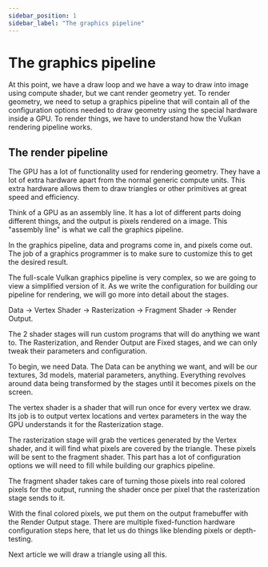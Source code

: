 ```yaml
---
sidebar_position: 1
sidebar_label: "The graphics pipeline"
---
```


# The graphics pipeline

At this point, we have a draw loop and we have a way to draw into image using compute shader,
but we cant render geometry yet. To render geometry, we  need to setup a graphics pipeline that
will contain all of the configuration options needed to draw geometry using the special
hardware inside a GPU. To render things, we have to understand how the Vulkan rendering
pipeline works.

## The render pipeline

The GPU has a lot of functionality used for rendering geometry. They have a lot of extra
hardware apart from the normal generic compute units. This extra hardware allows them to draw
triangles or other primitives at great speed and efficiency.

Think of a GPU as an assembly line. It has a lot of different parts doing different things, and
the output is pixels rendered on a image. This "assembly line" is what we call the graphics
pipeline.

In the graphics pipeline, data and programs come in, and pixels come out. The job of a graphics
programmer is to make sure to customize this to get the desired result.

The full-scale Vulkan graphics pipeline is very complex, so we are going to view a simplified
version of it. As we write the configuration for building our pipeline for rendering, we will
go more into detail about the stages.

Data -> Vertex Shader -> Rasterization -> Fragment Shader -> Render Output.

The 2 shader stages will run custom programs that will do anything we want to. The
Rasterization, and Render Output are Fixed stages, and we can only tweak their parameters and
configuration.

To begin, we need Data. The Data can be anything we want, and will be our textures, 3d models,
material parameters, anything. Everything revolves around data being transformed by the stages
until it becomes pixels on the screen.

The vertex shader is a shader that will run once for every vertex we draw. Its job is to output
vertex locations and vertex parameters in the way the GPU understands it for the Rasterization
stage.

The rasterization stage will grab the vertices generated by the Vertex shader, and it will find
what pixels are covered by the triangle. These pixels will be sent to the fragment shader. This
part has a lot of configuration options we will need to fill while building our graphics
pipeline.

The fragment shader takes care of turning those pixels into real colored pixels for the output,
running the shader once per pixel that the rasterization stage sends to it.

With the final colored pixels, we put them on the output framebuffer with the Render Output
stage. There are multiple fixed-function hardware configuration steps here, that let us do
things like blending pixels or depth-testing.

Next article we will draw a triangle using all this.
